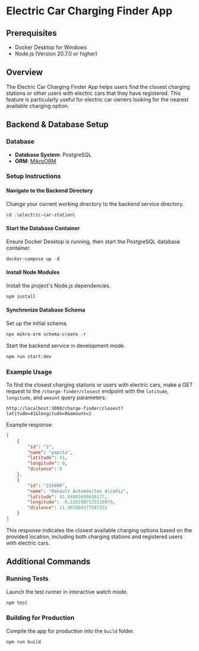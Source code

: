 

# Electric Car Charging Finder App

## Prerequisites

- Docker Desktop for Windows
- Node.js (Version 20.7.0 or higher)

## Overview

The Electric Car Charging Finder App helps users find the closest charging stations or other users with electric cars that they have registered. This feature is particularly useful for electric car owners looking for the nearest available charging option.

## Backend & Database Setup

### Database

- **Database System**: PostgreSQL
- **ORM**: [MikroORM](https://mikro-orm.io/docs/)

### Setup Instructions

#### Navigate to the Backend Directory

Change your current working directory to the backend service directory.

```powershell
cd .\electric-car-station\
```

#### Start the Database Container

Ensure Docker Desktop is running, then start the PostgreSQL database container.

```powershell
docker-compose up -d
```

#### Install Node Modules

Install the project's Node.js dependencies.

```powershell
npm install
```

#### Synchronize Database Schema

Set up the initial schema.

```powershell
npx mikro-orm schema:create -r
```

<!-- #### Seed the Database (Optional)

Seed your database with initial data, if required.

```powershell
npx mikro-orm seeder:run
``` -->



Start the backend service in development mode.

```powershell
npm run start:dev
```

### Example Usage

To find the closest charging stations or users with electric cars, make a GET request to the `/charge-finder/closest` endpoint with the `latitude`, `longitude`, and `amount` query parameters:

```url
http://localhost:3000/charge-finder/closest?latitude=41&longitude=0&amount=2
```

Example response:

```json
[
    {
        "id": "2",
        "name": "pepito",
        "latitude": 41,
        "longitude": 0,
        "distance": 0
    },
    {
        "id": "216699",
        "name": "Renault Automóviles Alcañiz",
        "latitude": 41.04001699636177,
        "longitude": -0.1261907135128979,
        "distance": 11.483804377587322
    }
]
```

This response indicates the closest available charging options based on the provided location, including both charging stations and registered users with electric cars.

## Additional Commands

### Running Tests

Launch the test runner in interactive watch mode.

```powershell
npm test
```

### Building for Production

Compile the app for production into the `build` folder.

```powershell
npm run build
```
```

